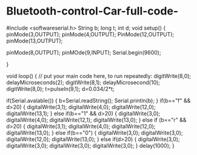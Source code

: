 # Bluetooth-control-Car-full-code-
#include <softwareserial.h>
String b;
long t;
int d;
void setup() {
  pinMode(3,OUTPUT);
  pinMode(4,OUTPUT);
  PinMode(12,OUTPUT);
  pinMode(13,OUTPUT);
  
  pinMode(8,OUTPUT);
  pinMOde(9,INPUT);
  Serial.begin(9600);

}

void loop() {
  // put your main code here, to run repeatedly:
digitWrite(8,0);
delayMicroseconds(2);
digitWrite(8,1);
delayMicrosecond(10);
digitWrite(8,0);
t=pulseIn(9,1);
d=0.034/2*t;

if(Serial.avalable())
{
  b=Serial.readString();
  Serial.println(b);
}
if(b=="f" && d>20)
{
  digitalWrite(3,1);
  digitalWrite(4,0);
  digitalWrite(12,0);
  digitalWrite(13,1);
}
else if(b=="1" && d>20)
{
 digitalWrite(3,0);
 digitalWrite(4,0);
 digitalWrite(12,1);
 digitalWrite(13,0); 
}
else if (b=="r" && d>20)
{
 digitalWrite(3,1);
 digitalWrite(4,0);
 digitalWrite(12,0);
 digitalWrite(13,0); 
}
else if(b=="0")
{
 digitalWrite(3,0);
 digitalWrite(3,0);
 digitalWrite(12,0);
 digitalWrite(13,0); 
}
else if(d>20)
{
  digitalWrite(3,0);
  digitalWrite(3,0);
  digitalWrite(3,0);
  digitalWrite(3,0);
}
delay(1000);
}
